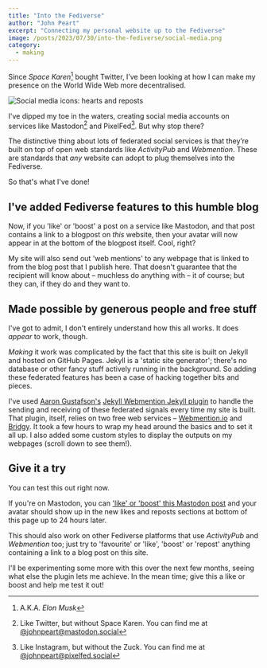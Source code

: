 ```yaml
---
title: "Into the Fediverse"
author: "John Peart"
excerpt: "Connecting my personal website up to the Fediverse"
image: /posts/2023/07/30/into-the-fediverse/social-media.png
category:
  - making
---
```


Since *Space Karen*[^spaceKaren] bought Twitter, I’ve been looking at how I can make my presence on the World Wide Web more decentralised. 

![Social media icons: hearts and reposts](/assets/images/posts/2023/07/30/into-the-fediverse/icons.svg)

I've dipped my toe in the waters, creating social media accounts on services like Mastodon[^mastodon] and PixelFed[^pixelfed]. But why stop there?

The distinctive thing about lots of federated social services is that they’re built on top of open web standards like *ActivityPub* and *Webmention*. These are standards that *any* website can adopt to plug themselves into the Fediverse. 

So that's what I've done!

## I've added Fediverse features to this humble blog

Now, if you 'like' or 'boost' a post on a service like Mastodon, and that post contains a link to a blogpost on *this* website, then your avatar will now appear in at the bottom of the blogpost itself. Cool, right?

My site will also send out 'web mentions' to any webpage that is linked to from the blog post that I publish here. That doesn't guarantee that the recipient will know about – muchless do anything with – it of course; but they can, if they do and they want to.

## Made possible by generous people and free stuff

I've got to admit, I don't entirely understand how this all works. It does *appear* to work, though. 

*Making* it work was complicated by the fact that this site is built on Jekyll and hosted on GitHub Pages. Jekyll is a 'static site generator'; there's no database or other fancy stuff actively running in the background. So adding these federated features has been a case of hacking together bits and pieces. 

I've used [Aaron Gustafson's](https://www.aaron-gustafson.com/notebook/enabling-webmentions-in-jekyll/) [Jekyll Webmention Jekyll plugin](https://github.com/aarongustafson/jekyll-webmention_io) to handle the sending and receiving of these federated signals every time my site is built. That plugin, itself, relies on two free web services – [Webmention.io](https://webmention.io) and [Bridgy](https://brid.gy). It took a few hours to wrap my head around the basics and to set it all up. I also added some custom styles to display the outputs on my webpages (scroll down to see them!). 

## Give it a try

You can test this out right now. 

If you're on Mastodon, you can ['like' or 'boost' this Mastodon post](https://mastodon.social/@johnpeart/110801702170479349) and your avatar should show up in the new likes and reposts sections at bottom of this page up to 24 hours later. 

This should also work on other Fediverse platforms that use *ActivityPub* and *Webmention* too; just try to 'favourite' or 'like', 'boost' or 'repost' anything containing a link to a blog post on this site.

I'll be experimenting some more with this over the next few months, seeing what else the plugin lets me achieve. In the mean time; give this a like or boost and help me test it out!


[^spaceKaren]: A.K.A. *Elon Musk*
[^mastodon]: Like Twitter, but without Space Karen. You can find me at [@johnpeart@mastodon.social](https://mastodon.social/@johnpeart)
[^pixelfed]: Like Instagram, but without the Zuck. You can find me at [@johnpeart@pixelfed.social](https://pixelfed.social/@johnpeart)
